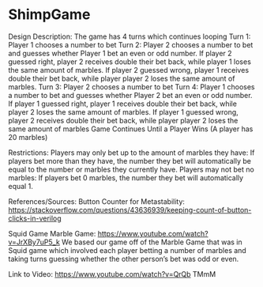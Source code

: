 # ShimpGame

Design Description:
The game has 4 turns which continues looping
	Turn 1: Player 1 chooses a number to bet
	Turn 2: Player 2 chooses a number to bet and guesses whether Player 1 bet an 
		even or odd number.
If player 2 guessed right, player 2 receives double their bet back, while 
player 1 loses the same amount of marbles.
		If player 2 guessed wrong, player 1 receives double their bet back, 
while player player 2 loses the same amount of marbles.
	Turn 3: Player 2 chooses a number to bet
	Turn 4: Player 1 chooses a number to bet and guesses whether Player 2 bet an
		 even or odd number.
			If player 1 guessed right, player 1 receives double their bet back, while 
player 2 loses the same amount of marbles.
		If player 1 guessed wrong, player 2 receives double their bet back, 
while player player 2 loses the same amount of marbles
	Game Continues Until a Player Wins (A player has 20 marbles)

Restrictions: 
Players may only bet up to the amount of marbles they have: If players bet more than they have, the number they bet will automatically be equal to the number or marbles they currently have.
Players may not bet no marbles: If players bet 0 marbles, the number they bet will automatically equal 1.


References/Sources:
Button Counter for Metastability:
https://stackoverflow.com/questions/43636939/keeping-count-of-button-clicks-in-verilog

Squid Game Marble Game:
https://www.youtube.com/watch?v=JrXBy7uP5_k
We based our game off of the Marble Game that was in Squid game which involved each player betting a number of marbles and taking turns guessing whether the other person’s bet was odd or even. 

Link to Video:
	https://www.youtube.com/watch?v=QrQb TMmM
